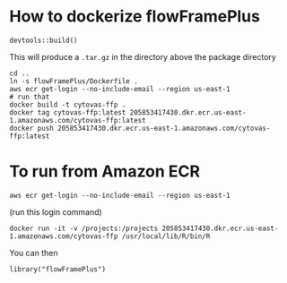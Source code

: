# How to dockerize flowFramePlus
```
devtools::build()
```
This will produce a `.tar.gz` in the directory above the package directory
```
cd ..
ln -s flowFramePlus/Dockerfile .
aws ecr get-login --no-include-email --region us-east-1
# run that
docker build -t cytovas-ffp .
docker tag cytovas-ffp:latest 205853417430.dkr.ecr.us-east-1.amazonaws.com/cytovas-ffp:latest
docker push 205853417430.dkr.ecr.us-east-1.amazonaws.com/cytovas-ffp:latest
```

# To run from Amazon ECR
```
aws ecr get-login --no-include-email --region us-east-1
```
(run this login command)
```
docker run -it -v /projects:/projects 205853417430.dkr.ecr.us-east-1.amazonaws.com/cytovas-ffp /usr/local/lib/R/bin/R 
```
You can then
```
library("flowFramePlus")
```
